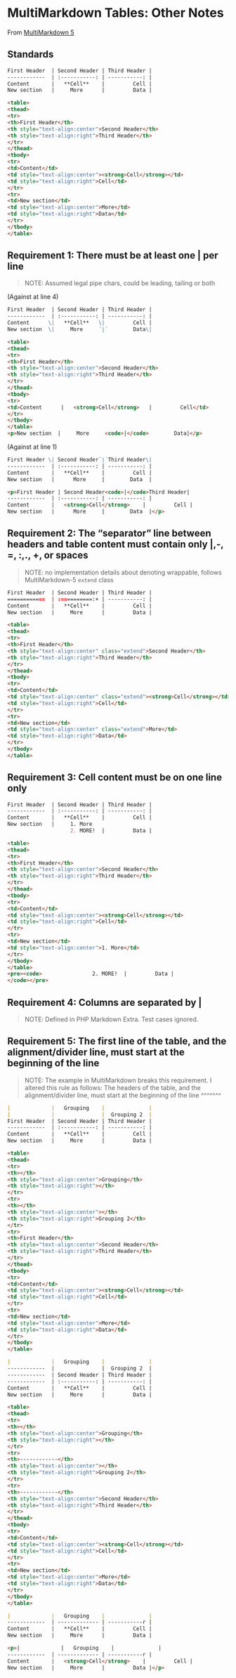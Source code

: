 # MultiMarkdown Tables: Other Notes
From [MultiMarkdown 5](http://fletcher.github.io/MultiMarkdown-5)

## Standards

```markdown
First Header  | Second Header | Third Header |
------------  | :-----------: | -----------: |
Content       |   **Cell**    |         Cell |
New section   |     More      |         Data |
```
```html
<table>
<thead>
<tr>
<th>First Header</th>
<th style="text-align:center">Second Header</th>
<th style="text-align:right">Third Header</th>
</tr>
</thead>
<tbody>
<tr>
<td>Content</td>
<td style="text-align:center"><strong>Cell</strong></td>
<td style="text-align:right">Cell</td>
</tr>
<tr>
<td>New section</td>
<td style="text-align:center">More</td>
<td style="text-align:right">Data</td>
</tr>
</tbody>
</table>
```

## Requirement 1: There must be at least one | per line
> NOTE: Assumed legal pipe chars, could be leading, tailing or both

(Against at line 4)
```markdown
First Header  | Second Header | Third Header |
------------  | :-----------: | -----------: |
Content      \|   **Cell**   \|         Cell |
New section  \|     More     `|`        Data\|
```
```html
<table>
<thead>
<tr>
<th>First Header</th>
<th style="text-align:center">Second Header</th>
<th style="text-align:right">Third Header</th>
</tr>
</thead>
<tbody>
<tr>
<td>Content      |   <strong>Cell</strong>   |         Cell</td>
</tr>
</tbody>
</table>
<p>New section  |     More     <code>|</code>        Data|</p>
```

(Against at line 1)
```markdown
First Header \| Second Header`|`Third Header\|
------------  | :-----------: | -----------: |
Content       |   **Cell**    |         Cell |
New section   |      More     |        Data  |
```
```html
<p>First Header | Second Header<code>|</code>Third Header|
------------  | :-----------: | -----------: |
Content       |   <strong>Cell</strong>    |         Cell |
New section   |      More     |        Data  |</p>
```

## Requirement 2: The “separator” line between headers and table content must contain only |,-, =, :,., +, or spaces
> NOTE: no implementation details about denoting wrappable, follows MultiMarkdown-5 `extend` class

```markdown
First Header  | Second Header | Third Header |
============  | :==========:+ | -----------: |
Content       |   **Cell**    |         Cell |
New section   |     More      |         Data |
```
```html
<table>
<thead>
<tr>
<th>First Header</th>
<th style="text-align:center" class="extend">Second Header</th>
<th style="text-align:right">Third Header</th>
</tr>
</thead>
<tbody>
<tr>
<td>Content</td>
<td style="text-align:center" class="extend"><strong>Cell</strong></td>
<td style="text-align:right">Cell</td>
</tr>
<tr>
<td>New section</td>
<td style="text-align:center" class="extend">More</td>
<td style="text-align:right">Data</td>
</tr>
</tbody>
</table>
```

## Requirement 3: Cell content must be on one line only

```markdown
First Header  | Second Header | Third Header |
------------  | :-----------: | -----------: |
Content       |   **Cell**    |         Cell |
New section   |     1. More
                    2. MORE!  |         Data |
```
```html
<table>
<thead>
<tr>
<th>First Header</th>
<th style="text-align:center">Second Header</th>
<th style="text-align:right">Third Header</th>
</tr>
</thead>
<tbody>
<tr>
<td>Content</td>
<td style="text-align:center"><strong>Cell</strong></td>
<td style="text-align:right">Cell</td>
</tr>
<tr>
<td>New section</td>
<td style="text-align:center">1. More</td>
</tr>
</tbody>
</table>
<pre><code>                2. MORE!  |         Data |
</code></pre>
```

## Requirement 4: Columns are separated by |
> NOTE: Defined in PHP Markdown Extra. Test cases ignored.

## Requirement 5: The first line of the table, and the alignment/divider line, must start at the beginning of the line
> NOTE: The example in MultiMarkdown breaks this requirement. I altered this rule as follows:
> The headers of the table, and the alignment/divider line, must start at the beginning of the line
>     ^^^^^^^

```markdown
|             |   Grouping    |              |
|             |               |  Grouping 2  |
First Header  | Second Header | Third Header |
------------  | :-----------: | -----------: |
Content       |   **Cell**    |         Cell |
New section   |     More      |         Data |
```
```html
<table>
<thead>
<tr>
<th></th>
<th style="text-align:center">Grouping</th>
<th style="text-align:right"></th>
</tr>
<tr>
<th></th>
<th style="text-align:center"></th>
<th style="text-align:right">Grouping 2</th>
</tr>
<tr>
<th>First Header</th>
<th style="text-align:center">Second Header</th>
<th style="text-align:right">Third Header</th>
</tr>
</thead>
<tbody>
<tr>
<td>Content</td>
<td style="text-align:center"><strong>Cell</strong></td>
<td style="text-align:right">Cell</td>
</tr>
<tr>
<td>New section</td>
<td style="text-align:center">More</td>
<td style="text-align:right">Data</td>
</tr>
</tbody>
</table>
```

```markdown
|             |   Grouping    |              |
------------  |               |  Grouping 2  |
------------  | Second Header | Third Header |
------------  | :-----------: | -----------: |
Content       |   **Cell**    |         Cell |
New section   |     More      |         Data |
```
```html
<table>
<thead>
<tr>
<th></th>
<th style="text-align:center">Grouping</th>
<th style="text-align:right"></th>
</tr>
<tr>
<th>------------</th>
<th style="text-align:center"></th>
<th style="text-align:right">Grouping 2</th>
</tr>
<tr>
<th>------------</th>
<th style="text-align:center">Second Header</th>
<th style="text-align:right">Third Header</th>
</tr>
</thead>
<tbody>
<tr>
<td>Content</td>
<td style="text-align:center"><strong>Cell</strong></td>
<td style="text-align:right">Cell</td>
</tr>
<tr>
<td>New section</td>
<td style="text-align:center">More</td>
<td style="text-align:right">Data</td>
</tr>
</tbody>
</table>
```

```markdown
|             |   Grouping    |              |
------------  | ------------- | -----------r |
Content       |   **Cell**    |         Cell |
New section   |     More      |         Data |
```
```html
<p>|             |   Grouping    |              |
------------  | ------------- | -----------r |
Content       |   <strong>Cell</strong>    |         Cell |
New section   |     More      |         Data |</p>
```
